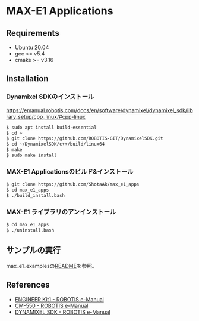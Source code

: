 # MAX-E1 Applications

## Requirements

- Ubuntu 20.04
- gcc >= v5.4
- cmake >= v3.16

## Installation

### Dynamixel SDKのインストール

https://emanual.robotis.com/docs/en/software/dynamixel/dynamixel_sdk/library_setup/cpp_linux/#cpp-linux

```sh
$ sudo apt install build-essential
$ cd ~
$ git clone https://github.com/ROBOTIS-GIT/DynamixelSDK.git
$ cd ~/DynamixelSDK/c++/build/linux64
$ make
$ sudo make install
```

### MAX-E1 Applicationsのビルド&インストール

```sh
$ git clone https://github.com/ShotaAk/max_e1_apps
$ cd max_e1_apps
$ ./build_install.bash
```

### MAX-E1 ライブラリのアンインストール

```sh
$ cd max_e1_apps
$ ./uninstall.bash
```

## サンプルの実行

max_e1_examplesの[README](./max_e1_examples/README.md)を参照。

## References

- [ENGINEER Kit1 - ROBOTIS e-Manual](https://emanual.robotis.com/docs/en/edu/engineer/kit1/)
- [CM-550 - ROBOTIS e-Manual](https://emanual.robotis.com/docs/en/parts/controller/cm-550/)
- [DYNAMIXEL SDK - ROBOTIS e-Manual](https://emanual.robotis.com/docs/en/software/dynamixel/dynamixel_sdk/overview/)
